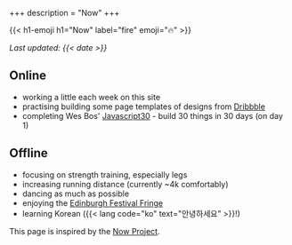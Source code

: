 +++
description = "Now"
+++

{{< h1-emoji h1="Now" label="fire" emoji="🔥" >}}

*Last updated: {{< date >}}*

## Online
* working a little each week on this site
* practising building some page templates of designs from [Dribbble](https://dribbble.com/)
* completing Wes Bos' [Javascript30](https://javascript30.com/) - build 30 things in 30 days (on day 1)

## Offline

* focusing on strength training, especially legs
* increasing running distance (currently ~4k comfortably)
* dancing as much as possible
* enjoying the [Edinburgh Festival Fringe](https://tickets.edfringe.com)
* learning Korean ({{< lang code="ko" text="안녕하세요" >}}!)

This page is inspired by the [Now Project](https://nownownow.com/about).